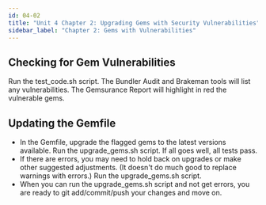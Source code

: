 ```yaml
---
id: 04-02
title: "Unit 4 Chapter 2: Upgrading Gems with Security Vulnerabilities"
sidebar_label: "Chapter 2: Gems with Vulnerabilities"
---
```


## Checking for Gem Vulnerabilities
Run the test_code.sh script.  The Bundler Audit and Brakeman tools will list any vulnerabilities.  The Gemsurance Report will highlight in red the vulnerable gems.

## Updating the Gemfile
* In the Gemfile, upgrade the flagged gems to the latest versions available.  Run the upgrade_gems.sh script.  If all goes well, all tests pass.
* If there are errors, you may need to hold back on upgrades or make other suggested adjustments.  (It doesn't do much good to replace warnings with errors.)  Run the upgrade_gems.sh script.
* When you can run the upgrade_gems.sh script and not get errors, you are ready to git add/commit/push your changes and move on.
